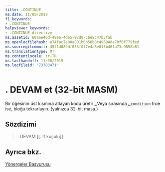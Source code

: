 ```yaml
---
title: .CONTINUE
ms.date: 11/05/2019
f1_keywords:
- .CONTINUE
helpviewer_keywords:
- .CONTINUE directive
ms.assetid: 60a6e46d-49e6-4d65-97d0-cbe8c47b3fab
ms.openlocfilehash: a74fac7e00a801b0b58b8c49694da70f6f779fed
ms.sourcegitcommit: 45f1d889df633f0f7e4a8e813b46fa73c9858b81
ms.translationtype: MT
ms.contentlocale: tr-TR
ms.lasthandoff: 11/06/2019
ms.locfileid: "73703471"
---
```

# <a name="continue-32-bit-masm"></a>. DEVAM et (32-bit MASM)

Bir öğesinin üst kısmına atlayan kodu üretir [. ](../../assembler/masm/dot-while.md)Veya sırasında [. ](../../assembler/masm/dot-repeat.md)`condition` true ise, bloğu tekrarlayın. (yalnızca 32-bit masa.)

## <a name="syntax"></a>Sözdizimi

> . DEVAM [[. If koşulu]]

## <a name="see-also"></a>Ayrıca bkz.

[Yönergeler Başvurusu](../../assembler/masm/directives-reference.md)<br/>